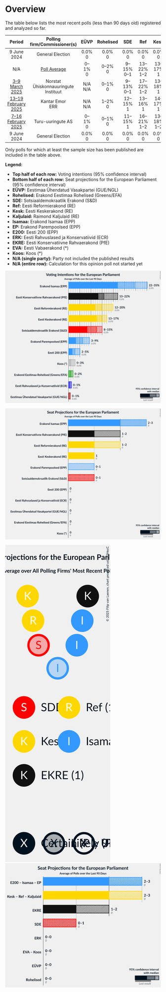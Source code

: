 # Overview

The table below lists the most recent polls (less than 90 days old) registered and analyzed so far.

| Period     | Polling firm/Commissioner(s) | EÜVP | Rohelised | SDE | Ref | Kesk | Kaljulaid | Isamaa | EP | E200 | ERK | EKRE | EVA | Koos |
|:----------:|:----------------------------:|:--:|:--:|:--:|:--:|:--:|:--:|:--:|:--:|:--:|:--:|:--:|:--:|:--:|
| 9 June 2024 | General Election | 0.0% <br> 0 | 0.0% <br> 0 | 0.0% <br> 0 | 0.0% <br> 0 | 0.0% <br> 0 | 0.0% <br> 0 | 0.0% <br> 0 | 0.0% <br> 0 | 0.0% <br> 0 | 0.0% <br> 0 | 0.0% <br> 0 | 0.0% <br> 0 | 0.0% <br> 0 |
| N/A | [Poll Average](average.html) | 0–1% <br> 0 | 0–2% <br> 0 | 9–15% <br> 0–1 | 13–22% <br> 1–2 | 13–17% <br> 1 | N/A <br> N/A | 22–32% <br> 2–3 | 3–9% <br> 0–1 | 2–5% <br> 0 | 0–1% <br> 0 | 13–18% <br> 1 | N/A <br> N/A | 0–3% <br> 0 |
| [3–9 March 2025](2025-03-09-Norstat.html) | Norstat <br> Ühiskonnauuringute Instituut | N/A <br> N/A | 0–1% <br> 0 | 9–13% <br> 0–1 | 17–22% <br> 1–2 | 13–18% <br> 1 | N/A <br> N/A | 27–33% <br> 2–3 | 3–5% <br> 0 | 2–4% <br> 0 | N/A <br> N/A | 14–18% <br> 1 | N/A <br> N/A | 0–1% <br> 0 |
| [13–19 February 2025](2025-02-19-KantarEmor.html) | Kantar Emor <br> ERR | N/A <br> N/A | 1–2% <br> 0 | 12–15% <br> 1 | 13–16% <br> 1 | 14–17% <br> 1 | N/A <br> N/A | 27–32% <br> 3 | 5–8% <br> 0 | 2–4% <br> 0 | 0–1% <br> 0 | 13–17% <br> 1 | N/A <br> N/A | 1–2% <br> 0 |
| [7–16 February 2025](2025-02-16-Turu-uuringuteAS.html) | Turu-uuringute AS | 0–1% <br> 0 | 0–1% <br> 0 | 11–15% <br> 1 | 16–21% <br> 1–2 | 13–18% <br> 1–2 | N/A <br> N/A | 21–27% <br> 2–3 | 6–10% <br> 0–1 | 3–6% <br> 0 | 0–1% <br> 0 | 13–18% <br> 1–2 | N/A <br> N/A | 1–3% <br> 0 |
| 9 June 2024 | General Election | 0.0% <br> 0 | 0.0% <br> 0 | 0.0% <br> 0 | 0.0% <br> 0 | 0.0% <br> 0 | 0.0% <br> 0 | 0.0% <br> 0 | 0.0% <br> 0 | 0.0% <br> 0 | 0.0% <br> 0 | 0.0% <br> 0 | 0.0% <br> 0 | 0.0% <br> 0 |

Only polls for which at least the sample size has been published are included in the table above.

**Legend:**
+ **Top half of each row:** Voting intentions (95% confidence interval)
+ **Bottom half of each row:** Seat projections for the European Parliament (95% confidence interval)
+ **EÜVP:** Eestimaa Ühendatud Vasakpartei (GUE/NGL)
+ **Rohelised:** Erakond Eestimaa Rohelised (Greens/EFA)
+ **SDE:** Sotsiaaldemokraatlik Erakond (S&D)
+ **Ref:** Eesti Reformierakond (RE)
+ **Kesk:** Eesti Keskerakond (RE)
+ **Kaljulaid:** Raimond Kaljulaid (RE)
+ **Isamaa:** Erakond Isamaa (EPP)
+ **EP:** Erakond Parempoolsed (EPP)
+ **E200:** Eesti 200 (EPP)
+ **ERK:** Eesti Rahvuslased ja Konservatiivid (ECR)
+ **EKRE:** Eesti Konservatiivne Rahvaerakond (PfE)
+ **EVA:** Eesti Vabaerakond (*)
+ **Koos:** Koos (*)
+ **N/A (single party):** Party not included the published results
+ **N/A (entire row):** Calculation for this opinion poll not started yet


![Graph with voting intentions not yet produced](average.png "Voting Intentions")

![Graph with seats not yet produced](average-seats.png "Seats")

![Graph with seating plan not yet produced](average-seating-plan.png "Seating Plan")
![Graph with coalitions seats not yet produced](average-coalitions-seats.png "Coalitions Seats")
